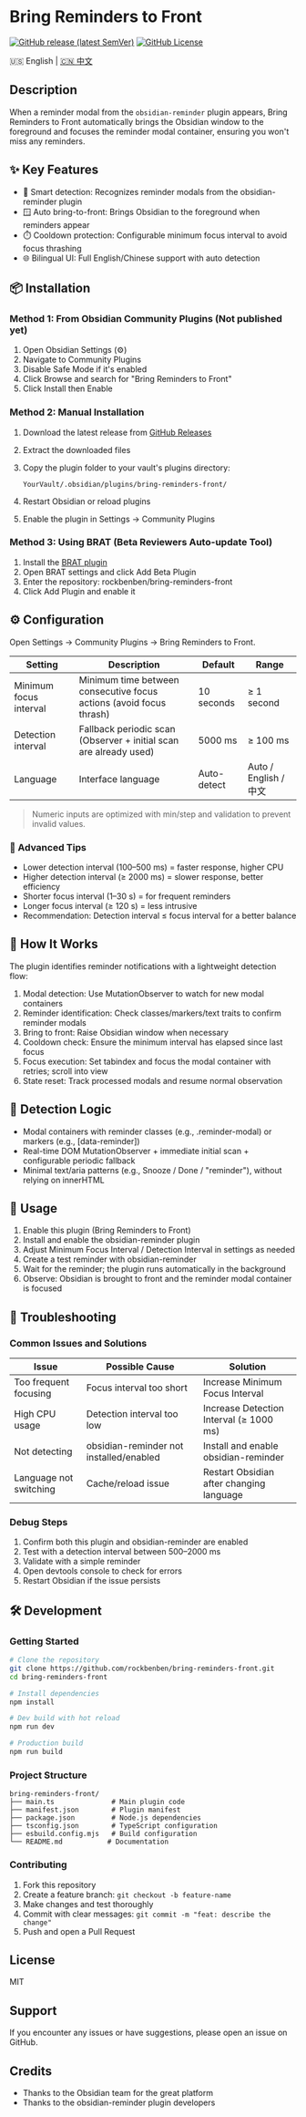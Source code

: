 # Bring Reminders to Front

[![GitHub release (latest SemVer)](https://img.shields.io/github/v/release/rockbenben/bring-reminders-front?style=for-the-badge&sort=semver)](https://github.com/rockbenben/bring-reminders-front/releases/latest)
[![GitHub License](https://img.shields.io/github/license/rockbenben/bring-reminders-front?style=for-the-badge)](LICENSE)

🇺🇸 English | [🇨🇳 中文](README_zh.md)

## Description

When a reminder modal from the `obsidian-reminder` plugin appears, Bring Reminders to Front automatically brings the Obsidian window to the foreground and focuses the reminder modal container, ensuring you won't miss any reminders.

## ✨ Key Features

- 🔔 Smart detection: Recognizes reminder modals from the obsidian-reminder plugin
- 🪟 Auto bring-to-front: Brings Obsidian to the foreground when reminders appear
- ⏱️ Cooldown protection: Configurable minimum focus interval to avoid focus thrashing
- 🌐 Bilingual UI: Full English/Chinese support with auto detection

## 📦 Installation

### Method 1: From Obsidian Community Plugins (Not published yet)

1. Open Obsidian Settings (⚙️)
2. Navigate to Community Plugins
3. Disable Safe Mode if it's enabled
4. Click Browse and search for "Bring Reminders to Front"
5. Click Install then Enable

### Method 2: Manual Installation

1. Download the latest release from [GitHub Releases](https://github.com/rockbenben/bring-reminders-front/releases)
2. Extract the downloaded files
3. Copy the plugin folder to your vault's plugins directory:

   ```text
   YourVault/.obsidian/plugins/bring-reminders-front/
   ```

4. Restart Obsidian or reload plugins
5. Enable the plugin in Settings → Community Plugins

### Method 3: Using BRAT (Beta Reviewers Auto-update Tool)

1. Install the [BRAT plugin](https://github.com/TfTHacker/obsidian42-brat)
2. Open BRAT settings and click Add Beta Plugin
3. Enter the repository: rockbenben/bring-reminders-front
4. Click Add Plugin and enable it

## ⚙️ Configuration

Open Settings → Community Plugins → Bring Reminders to Front.

| Setting                | Description                                                         | Default     | Range                 |
| ---------------------- | ------------------------------------------------------------------- | ----------- | --------------------- |
| Minimum focus interval | Minimum time between consecutive focus actions (avoid focus thrash) | 10 seconds  | ≥ 1 second            |
| Detection interval     | Fallback periodic scan (Observer + initial scan are already used)   | 5000 ms     | ≥ 100 ms              |
| Language               | Interface language                                                  | Auto-detect | Auto / English / 中文 |

> Numeric inputs are optimized with min/step and validation to prevent invalid values.

### 🔧 Advanced Tips

- Lower detection interval (100–500 ms) = faster response, higher CPU
- Higher detection interval (≥ 2000 ms) = slower response, better efficiency
- Shorter focus interval (1–30 s) = for frequent reminders
- Longer focus interval (≥ 120 s) = less intrusive
- Recommendation: Detection interval ≤ focus interval for a better balance

## 🧰 How It Works

The plugin identifies reminder notifications with a lightweight detection flow:

1. Modal detection: Use MutationObserver to watch for new modal containers
2. Reminder identification: Check classes/markers/text traits to confirm reminder modals
3. Bring to front: Raise Obsidian window when necessary
4. Cooldown check: Ensure the minimum interval has elapsed since last focus
5. Focus execution: Set tabindex and focus the modal container with retries; scroll into view
6. State reset: Track processed modals and resume normal observation

## 🎯 Detection Logic

- Modal containers with reminder classes (e.g., .reminder-modal) or markers (e.g., [data-reminder])
- Real-time DOM MutationObserver + immediate initial scan + configurable periodic fallback
- Minimal text/aria patterns (e.g., Snooze / Done / "reminder"), without relying on innerHTML

## 🚀 Usage

1. Enable this plugin (Bring Reminders to Front)
2. Install and enable the obsidian-reminder plugin
3. Adjust Minimum Focus Interval / Detection Interval in settings as needed
4. Create a test reminder with obsidian-reminder
5. Wait for the reminder; the plugin runs automatically in the background
6. Observe: Obsidian is brought to front and the reminder modal container is focused

## 🐛 Troubleshooting

### Common Issues and Solutions

| Issue                  | Possible Cause                          | Solution                                 |
| ---------------------- | --------------------------------------- | ---------------------------------------- |
| Too frequent focusing  | Focus interval too short                | Increase Minimum Focus Interval          |
| High CPU usage         | Detection interval too low              | Increase Detection Interval (≥ 1000 ms)  |
| Not detecting          | obsidian-reminder not installed/enabled | Install and enable obsidian-reminder     |
| Language not switching | Cache/reload issue                      | Restart Obsidian after changing language |

### Debug Steps

1. Confirm both this plugin and obsidian-reminder are enabled
2. Test with a detection interval between 500–2000 ms
3. Validate with a simple reminder
4. Open devtools console to check for errors
5. Restart Obsidian if the issue persists

## 🛠️ Development

### Getting Started

```bash
# Clone the repository
git clone https://github.com/rockbenben/bring-reminders-front.git
cd bring-reminders-front

# Install dependencies
npm install

# Dev build with hot reload
npm run dev

# Production build
npm run build
```

### Project Structure

```text
bring-reminders-front/
├── main.ts              # Main plugin code
├── manifest.json        # Plugin manifest
├── package.json         # Node.js dependencies
├── tsconfig.json        # TypeScript configuration
├── esbuild.config.mjs   # Build configuration
└── README.md           # Documentation
```

### Contributing

1. Fork this repository
2. Create a feature branch: `git checkout -b feature-name`
3. Make changes and test thoroughly
4. Commit with clear messages: `git commit -m "feat: describe the change"`
5. Push and open a Pull Request

## License

MIT

## Support

If you encounter any issues or have suggestions, please open an issue on GitHub.

## Credits

- Thanks to the Obsidian team for the great platform
- Thanks to the obsidian-reminder plugin developers
